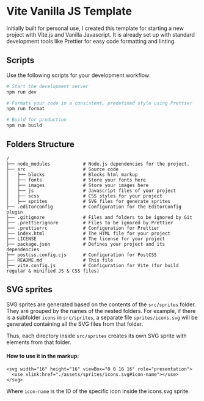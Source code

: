 # Vite Vanilla JS Template

Initially built for personal use, I created this template for starting a new project with Vite.js and Vanilla Javascript.
It is already set up with standard development tools like Prettier for easy code formatting and linting.

## Scripts

Use the following scripts for your development workflow:

```bash
# Start the development server
npm run dev

# Formats your code in a consistent, predefined style using Prettier
npm run format

# Build for production
npm run build
```

## Folders Structure

```plaintext
/
├── node_modules            # Node.js dependencies for the project.
├── src                     # Source code
│   ├── blocks              # Blocks html markup
│   ├── fonts               # Store your fonts here
│   ├── images              # Store your images here
│   ├── js                  # Javascript files of your project
│   ├── scss                # CSS styles for your project
│   ├── sprites             # SVG files for generate sprites
├── .editorconfig           # Configuration for the EditorConfig plugin
├── .gitignore              # Files and folders to be ignored by Git
├── .prettierignore         # Files to be ignored by Prettier
├── .prettierrc             # Configuration for Prettier
├── index.html              # The HTML file for your project
├── LICENSE                 # The license for your project
├── package.json            # Defines your project and its dependencies
├── postcss.config.cjs      # Configuration for PostCSS
├── README.md               # This file
├── vite.config.js          # Configuration for Vite (for build regular & minified JS & CSS files)
```

## SVG sprites

SVG sprites are generated based on the contents of the `src/sprites` folder. They are grouped by
the names of the nested folders. For example, if there is a subfolder `icons` in `src/sprites`, a
separate file `sprites/icons.svg` will be generated containing all the SVG files from that folder.

Thus, each directory inside `src/sprites` creates its own SVG sprite with elements from that folder.

#### How to use it in the markup:

```
<svg width="16" height="16" viewBox="0 0 16 16" role="presentation">
  <use xlink:href="./assets/sprites/icons.svg#icon-name"></use>
</svg>
```
Where `icon-name` is the ID of the specific icon inside the icons.svg sprite.
